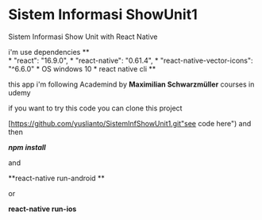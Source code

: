 # Sistem Informasi ShowUnit1
Sistem Informasi Show Unit with React Native

i'm use dependencies
**  
    * "react": "16.9.0",
    * "react-native": "0.61.4",
    * "react-native-vector-icons": "^6.6.0"
    * OS windows 10
    * react native cli
**

this app i'm following Academind by **Maximilian Schwarzmüller** courses in udemy

if you want to try this code you can clone this project

[https://github.com/yuslianto/SistemInfShowUnit1.git"see code here")
and then

***npm install*** 

and

**react-native run-android **

or 

**react-native run-ios**
